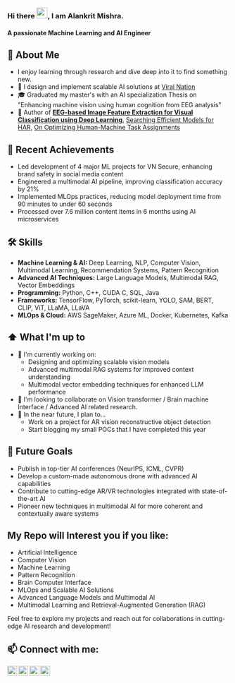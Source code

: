 ### Hi there <img src="https://media.giphy.com/media/hvRJCLFzcasrR4ia7z/giphy.gif" width="25">, I am Alankrit Mishra.
#### A passionate Machine Learning and AI Engineer

## 📖 About Me
- I enjoy learning through research and dive deep into it to find something new.
- 💼 I design and implement scalable AI solutions at [Viral Nation](https://www.viralnation.com/)
- 🎓 Graduated my master's with an AI specialization Thesis on "Enhancing machine vision using human cognition from EEG analysis"
- 📑 Author of [**EEG-based Image Feature Extraction for Visual Classification using Deep Learning**](https://arxiv.org/abs/2209.13090), [Searching Efficient Models for HAR](https://dl.acm.org/doi/abs/10.1145/3502803.3502809), [On Optimizing Human-Machine Task Assignments](https://arxiv.org/abs/1509.07543)

## 🚀 Recent Achievements
- Led development of 4 major ML projects for VN Secure, enhancing brand safety in social media content
- Engineered a multimodal AI pipeline, improving classification accuracy by 21%
- Implemented MLOps practices, reducing model deployment time from 90 minutes to under 60 seconds
- Processed over 7.6 million content items in 6 months using AI microservices

## 🛠 Skills
- **Machine Learning & AI:** Deep Learning, NLP, Computer Vision, Multimodal Learning, Recommendation Systems, Pattern Recognition
- **Advanced AI Techniques:** Large Language Models, Multimodal RAG, Vector Embeddings
- **Programming:** Python, C++, CUDA C, SQL, Java
- **Frameworks:** TensorFlow, PyTorch, scikit-learn, YOLO, SAM, BERT, CLIP, ViT, LLaMA, LLaVA
- **MLOps & Cloud:** AWS SageMaker, Azure ML, Docker, Kubernetes, Kafka

## ⬆ What I'm up to
- 🔨 I'm currently working on:
  - Designing and optimizing scalable vision models
  - Advanced multimodal RAG systems for improved context understanding
  - Multimodal vector embedding techniques for enhanced LLM performance
- 👯 I'm looking to collaborate on Vision transformer / Brain machine Interface / Advanced AI related research.
- 🎯 In the near future, I plan to...
  - Work on a project for AR vision reconstructive object detection
  - Start blogging my small POCs that I have completed this year

## 🔭 Future Goals
- Publish in top-tier AI conferences (NeurIPS, ICML, CVPR)
- Develop a custom-made autonomous drone with advanced AI capabilities
- Contribute to cutting-edge AR/VR technologies integrated with state-of-the-art AI
- Pioneer new techniques in multimodal AI for more coherent and contextually aware systems

## My Repo will Interest you if you like:
- Artificial Intelligence
- Computer Vision
- Machine Learning
- Pattern Recognition
- Brain Computer Interface
- MLOps and Scalable AI Solutions
- Advanced Language Models and Multimodal AI
- Multimodal Learning and Retrieval-Augmented Generation (RAG)

Feel free to explore my projects and reach out for collaborations in cutting-edge AI research and development!

## 📫 Connect with me:

[<img align="left" alt="alankritmishra | LinkedIn" width="22px" src="https://cdn.jsdelivr.net/npm/simple-icons@v3/icons/linkedin.svg" />][linkedin]
[<img align="left" alt="alankritmishra | GitHub" width="22px" src="https://cdn.jsdelivr.net/npm/simple-icons@v3/icons/github.svg" />][github]
[<img align="left" alt="alankritmishra | Google Scholar" width="22px" src="https://cdn.jsdelivr.net/npm/simple-icons@v3/icons/googlescholar.svg" />][googlescholar]
[<img align="left" alt="alankritmishra | Email" width="22px" src="https://cdn.jsdelivr.net/npm/simple-icons@v3/icons/gmail.svg" />][email]

[linkedin]: https://linkedin.com/in/alankrit-mishra
[github]: https://github.com/alankritmishra
[googlescholar]: https://scholar.google.ca/citations?user=-1OUFPIAAAAJ
[email]: mailto:alankrit6mishra@gmail.com
